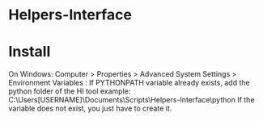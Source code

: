 # Helpers-Interface

# Install

On Windows:
Computer > Properties > Advanced System Settings > Environment Variables :
If PYTHONPATH variable already exists, add the python folder of the HI tool example:
C:\Users\[USERNAME]\Documents\Scripts\Helpers-Interface\python
If the variable does not exist, you just have to create it.
